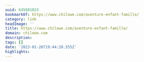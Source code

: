 ```yaml
---
uuid: 645601023
bookmarkOf: https://www.chilowe.com/aventure-enfant-famille/
category: link
headImage: ''
title: https://www.chilowe.com/aventure-enfant-famille/
domain: chilowe.com
description:
tags: []
date: '2023-01-26T19:44:28.555Z'
highlights:
---
```




